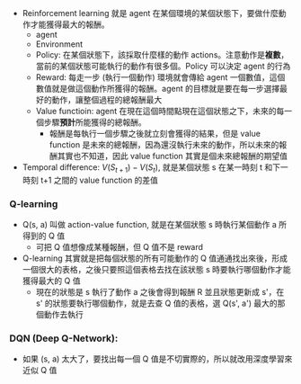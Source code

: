 * Reinforcement learning 就是 agent 在某個環境的某個狀態下，要做什麼動作才能獲得最大的報酬。
    * agent
    * Environment
    * Policy: 在某個狀態下，該採取什麼樣的動作 actions。注意動作是**複數**，當前的某個狀態可能執行的動作有很多個。Policy 可以決定 agent 的行為
    * Reward: 每走一步 (執行一個動作) 環境就會傳給 agent 一個數值，這個數值就是做這個動作所獲得的報酬。agent 的目標就是要在每一步選擇最好的動作，讓整個過程的總報酬最大
    * Value functioin: agent 在現在這個時間點現在這個狀態之下，未來的每一個步驟**預計**所能獲得的總報酬。
        * 報酬是每執行一個步驟之後就立刻會獲得的結果，但是 value function 是未來的總報酬，因為還沒執行未來的動作，所以未來的報酬其實也不知道，因此 value function 其實是個未來總報酬的期望值
* Temporal difference: $V(S_{t+1}) - V(S_{t})$, 就是某個狀態 s 在某一時刻 t 和下一時刻 t+1 之間的 value function 的差值 
### Q-learning
* Q(s, a) 叫做 action-value function, 就是在某個狀態 s 時執行某個動作 a 所得到的 Q 值
    * 可把 Q 值想像成某種報酬，但 Q 值不是 reward
* Q-learning 其實就是把每個狀態的所有可能動作的 Q 值通通找出來後，形成一個很大的表格，之後只要照這個表格去找在該狀態 s 時要執行哪個動作才能獲得最大的 Q 值
    * 現在的狀態是 s 執行了動作 a 之後會得到報酬 R 並且狀態更新成 s'，在 s' 的狀態要執行哪個動作，就是去查 Q 值的表格，選 Q(s', a') 最大的那個動作去執行
    
    
### DQN (Deep Q-Network):
* 如果 (s, a) 太大了，要找出每一個 Q 值是不切實際的，所以就改用深度學習來近似 Q 值
